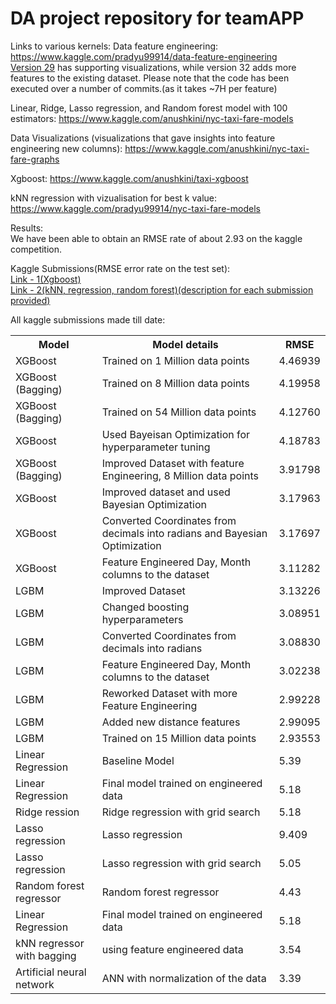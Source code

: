 # DA project repository for teamAPP

Links to various kernels:
Data feature engineering:<br>
https://www.kaggle.com/pradyu99914/data-feature-engineering<br>
<a href = "https://www.kaggle.com/pradyu99914/data-feature-engineering?scriptVersionId=21783669">Version 29</a> has supporting visualizations, while version 32 adds more features to the existing dataset.
Please note that the code has been executed over a number of commits.(as it takes ~7H per feature)

Linear, Ridge, Lasso regression, and Random forest model with 100 estimators:
https://www.kaggle.com/anushkini/nyc-taxi-fare-models 


Data Visualizations (visualizations that gave insights into feature engineering new columns):
https://www.kaggle.com/anushkini/nyc-taxi-fare-graphs

Xgboost: 
https://www.kaggle.com/anushkini/taxi-xgboost

kNN regression with vizualisation for best k value:
https://www.kaggle.com/pradyu99914/nyc-taxi-fare-models

Results:<br>
We have been able to obtain an RMSE rate of about 2.93 on the kaggle competition.<br>

Kaggle Submissions(RMSE error rate on the test set):<br>
<a href = "https://drive.google.com/file/d/1yECttTfHGwCP7I-x2DqwKL2goEplKj4r/view?usp=sharing">Link - 1(Xgboost)</a><br>
<a href = "https://drive.google.com/file/d/1Z90VlckqNv_5gVYRxhFm5A1L9x89k3wz/view?usp=sharing">Link - 2(kNN, regression, random forest)(description for each submission provided)</a>

All kaggle submissions made till date:
<table class="tg">
  <tr>
    <th class="tg-yw4l"><b>Model</b></th>
    <th class="tg-yw4l"><b>Model details</b></th>
    <th class="tg-yw4l"><b>RMSE</b></th>
  </tr>
  <tr>
    <td class="tg-yw4l">XGBoost</td>
    <td class="tg-yw4l">Trained on 1 Million data points</td>
    <td class="tg-yw4l">4.46939</td>
  </tr>
  <tr>
    <td class="tg-yw4l">XGBoost (Bagging)</td>
    <td class="tg-yw4l">Trained on 8 Million data points</td>
    <td class="tg-yw4l">4.19958</td>  
  </tr>
  <tr>
    <td class="tg-yw4l">XGBoost (Bagging)</td>
    <td class="tg-yw4l">Trained on 54 Million data points</td>
    <td class="tg-yw4l">4.12760</td>  
  </tr>
  <tr>
    <td class="tg-yw4l">XGBoost</td>
    <td class="tg-yw4l">Used Bayeisan Optimization for hyperparameter tuning</td>
    <td class="tg-yw4l">4.18783</td>  
  </tr>
  <tr>
    <td class="tg-yw4l">XGBoost (Bagging)</td>
    <td class="tg-yw4l">Improved Dataset with feature Engineering, 8 Million data points</td>
    <td class="tg-yw4l">3.91798</td>  
  </tr>
  <tr>
    <td class="tg-yw4l">XGBoost</td>
    <td class="tg-yw4l">Improved dataset and used Bayesian Optimization</td>
    <td class="tg-yw4l">3.17963</td>  
  </tr>  
  <tr>
    <td class="tg-yw4l">XGBoost</td>
    <td class="tg-yw4l">Converted Coordinates from decimals into radians and Bayesian Optimization</td>
    <td class="tg-yw4l">3.17697</td>  
  </tr>
    <tr>
    <td class="tg-yw4l">XGBoost</td>
    <td class="tg-yw4l">Feature Engineered Day, Month columns to the dataset</td>
    <td class="tg-yw4l">3.11282</td>  
  </tr>
  <tr>
    <td class="tg-yw4l">LGBM</td>
    <td class="tg-yw4l">Improved Dataset</td>
    <td class="tg-yw4l">3.13226</td>  
  </tr>
  <tr>
    <td class="tg-yw4l">LGBM</td>
    <td class="tg-yw4l">Changed boosting hyperparameters</td>
    <td class="tg-yw4l">3.08951</td>  
  </tr>
  <tr>
    <td class="tg-yw4l">LGBM</td>
    <td class="tg-yw4l">Converted Coordinates from decimals into radians</td>
    <td class="tg-yw4l">3.08830</td>  
  </tr>
  <tr>
    <td class="tg-yw4l">LGBM</td>
    <td class="tg-yw4l">Feature Engineered Day, Month columns to the dataset</td>
    <td class="tg-yw4l">3.02238</td>  
  </tr>
  <tr>
    <td class="tg-yw4l">LGBM</td>
    <td class="tg-yw4l">Reworked Dataset with more Feature Engineering</td>
    <td class="tg-yw4l">2.99228</td>  
  </tr>
  <tr>
    <td class="tg-yw4l">LGBM</td>
    <td class="tg-yw4l">Added new distance features</td>
    <td class="tg-yw4l">2.99095</td>  
  </tr>
  <tr>
    <td class="tg-yw4l">LGBM</td>
    <td class="tg-yw4l">Trained on 15 Million data points</td>
    <td class="tg-yw4l">2.93553</td>  
  </tr>
  <tr>
    <td class="tg-yw4l">Linear Regression</td>
    <td class="tg-yw4l">Baseline Model</td>
    <td class="tg-yw4l">5.39</td>  
  </tr>
  <tr>
    <td class="tg-yw4l">Linear Regression</td>
    <td class="tg-yw4l">Final model trained on engineered data</td>
    <td class="tg-yw4l">5.18</td>  
  </tr>
  <tr>
    <td class="tg-yw4l">Ridge ression</td>
    <td class="tg-yw4l">Ridge regression with grid search</td>
    <td class="tg-yw4l">5.18</td>  
  </tr>
 
  <tr>
    <td class="tg-yw4l">Lasso regression</td>
    <td class="tg-yw4l">Lasso regression</td>
    <td class="tg-yw4l">9.409</td>  
  </tr>
  <tr>
    <td class="tg-yw4l">Lasso regression</td>
    <td class="tg-yw4l">Lasso regression with grid search</td>
    <td class="tg-yw4l">5.05</td>  
  </tr>
  <tr>
    <td class="tg-yw4l">Random forest regressor</td>
    <td class="tg-yw4l">Random forest regressor</td>
    <td class="tg-yw4l">4.43</td>  
  </tr>
  <tr>
    <td class="tg-yw4l">Linear Regression</td>
    <td class="tg-yw4l">Final model trained on engineered data</td>
    <td class="tg-yw4l">5.18</td>  
  </tr>
  <tr>
    <td class="tg-yw4l">kNN regressor with bagging</td>
    <td class="tg-yw4l">using feature engineered data</td>
    <td class="tg-yw4l">3.54</td>  
  </tr>
  <tr>
    <td class="tg-yw4l">Artificial neural network</td>
    <td class="tg-yw4l">ANN with normalization of the data</td>
    <td class="tg-yw4l">3.39</td>  
  </tr>
</table>
